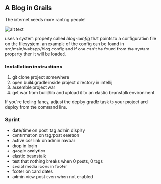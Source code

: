 ## A Blog in Grails

The internet needs more ranting people!

![alt text](https://s3-us-west-2.amazonaws.com/atronandbeyond.com/Animated+GIF-downsized.gif)

uses a system property called *blog-config* that points to a configuration file on the filesystem.  an example of the config can be found in src/main/webapp/blog.config and if one can't be found from the system property then it will be loaded.

### Installation instructions

1. git clone project somewhere
2. open build.gradle inside project directory in intellij
3. assemble project war
4. get war from build/lib and upload it to an elastic beanstalk environment

If you're feeling fancy, adjust the deploy gradle task to your project and deploy from the command line.

### Sprint

* date/time on post, tag admin display
* confirmation on tag/post deletion
* active css link on admin navbar
* drop in login
* google analytics
* elastic beanstalk
* test that nothing breaks when 0 posts, 0 tags
* social media icons in footer
* footer on card dates
* admin view post even when not enabled